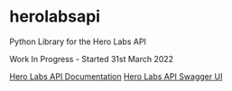 # herolabsapi
Python Library for the Hero Labs API

Work In Progress -  Started 31st March 2022

[Hero Labs API Documentation](https://docs.hero-labs.com/)
[Hero Labs API Swagger UI](https://iot-core.hero-labs.com/ape/v1/swaggerui/)
